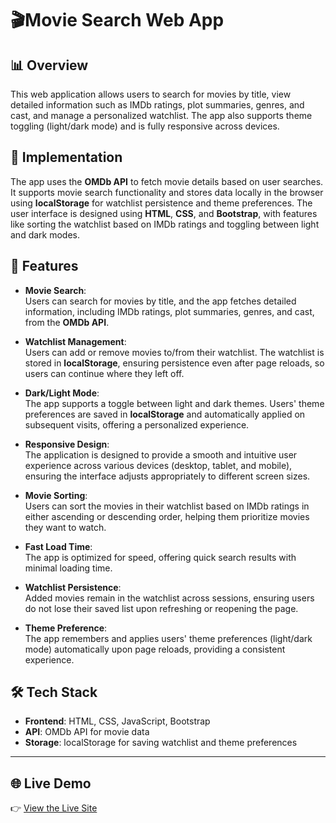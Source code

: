 # 🎬Movie Search Web App

## 📊 Overview

This web application allows users to search for movies by title, view detailed information such as IMDb ratings, plot summaries, genres, and cast, and manage a personalized watchlist. The app also supports theme toggling (light/dark mode) and is fully responsive across devices.

## 🔧 Implementation

The app uses the **OMDb API** to fetch movie details based on user searches. It supports movie search functionality and stores data locally in the browser using **localStorage** for watchlist persistence and theme preferences. The user interface is designed using **HTML**, **CSS**, and **Bootstrap**, with features like sorting the watchlist based on IMDb ratings and toggling between light and dark modes.

## 🚀 Features

- **Movie Search**:  
  Users can search for movies by title, and the app fetches detailed information, including IMDb ratings, plot summaries, genres, and cast, from the **OMDb API**.

- **Watchlist Management**:  
  Users can add or remove movies to/from their watchlist. The watchlist is stored in **localStorage**, ensuring persistence even after page reloads, so users can continue where they left off.

- **Dark/Light Mode**:  
  The app supports a toggle between light and dark themes. Users' theme preferences are saved in **localStorage** and automatically applied on subsequent visits, offering a personalized experience.

- **Responsive Design**:  
  The application is designed to provide a smooth and intuitive user experience across various devices (desktop, tablet, and mobile), ensuring the interface adjusts appropriately to different screen sizes.

- **Movie Sorting**:  
  Users can sort the movies in their watchlist based on IMDb ratings in either ascending or descending order, helping them prioritize movies they want to watch.

- **Fast Load Time**:  
  The app is optimized for speed, offering quick search results with minimal loading time.

- **Watchlist Persistence**:  
  Added movies remain in the watchlist across sessions, ensuring users do not lose their saved list upon refreshing or reopening the page.

- **Theme Preference**:  
  The app remembers and applies users' theme preferences (light/dark mode) automatically upon page reloads, providing a consistent experience.

## 🛠️ Tech Stack

- **Frontend**: HTML, CSS, JavaScript, Bootstrap  
- **API**: OMDb API for movie data  
- **Storage**: localStorage for saving watchlist and theme preferences

---

## 🌐 Live Demo

👉 [View the Live Site](https://void-walker01.github.io/Movie-Search/)
